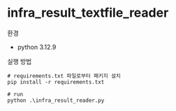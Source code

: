 # infra_result_textfile_reader
환경
- python 3.12.9

실행 방법

```
# requirements.txt 파일로부터 패키지 설치
pip install -r requirements.txt

# run
python .\infra_result_reader.py  
```
